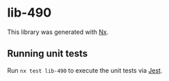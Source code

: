 # lib-490

This library was generated with [Nx](https://nx.dev).

## Running unit tests

Run `nx test lib-490` to execute the unit tests via [Jest](https://jestjs.io).
